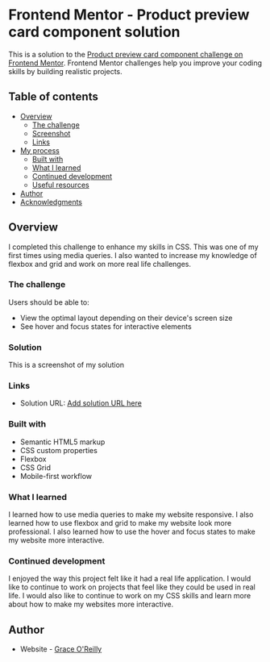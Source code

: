# Frontend Mentor - Product preview card component solution

This is a solution to the [Product preview card component challenge on Frontend Mentor](https://www.frontendmentor.io/challenges/product-preview-card-component-GO7UmttRfa). Frontend Mentor challenges help you improve your coding skills by building realistic projects. 

## Table of contents

- [Overview](#overview)
  - [The challenge](#the-challenge)
  - [Screenshot](#screenshot)
  - [Links](#links)
- [My process](#my-process)
  - [Built with](#built-with)
  - [What I learned](#what-i-learned)
  - [Continued development](#continued-development)
  - [Useful resources](#useful-resources)
- [Author](#author)
- [Acknowledgments](#acknowledgments)


## Overview
I completed this challenge to enhance my skills in CSS. This was one of my first times using media queries. I also wanted to increase my knowledge of flexbox and grid and work on more real life challenges.

### The challenge

Users should be able to:

- View the optimal layout depending on their device's screen size
- See hover and focus states for interactive elements

### Solution

[](./design/Screenshot%202025-01-20%20at%2008.48.21.png.jpg)

This is a screenshot of my solution

### Links

- Solution URL: [Add solution URL here](https://github.com/SchoolOfCode/bc17-w7d1-front-end-mentor-challenge-graceoreilly)

### Built with

- Semantic HTML5 markup
- CSS custom properties
- Flexbox
- CSS Grid
- Mobile-first workflow


### What I learned

I learned how to use media queries to make my website responsive. I also learned how to use flexbox and grid to make my website look more professional. I also learned how to use the hover and focus states to make my website more interactive.


### Continued development

I enjoyed the way this project felt like it had a real life application. I would like to continue to work on projects that feel like they could be used in real life. I would also like to continue to work on my CSS skills and learn more about how to make my websites more interactive.


## Author

- Website - [Grace O'Reilly](https://github.com/graceoreilly)
